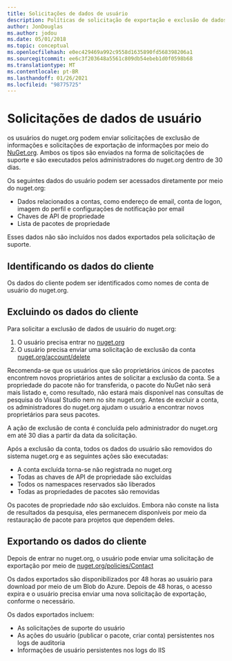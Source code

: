 ```yaml
---
title: Solicitações de dados de usuário
description: Políticas de solicitação de exportação e exclusão de dados de usuário
author: JonDouglas
ms.author: jodou
ms.date: 05/01/2018
ms.topic: conceptual
ms.openlocfilehash: e0ec429469a992c9558d1635890fd568398206a1
ms.sourcegitcommit: ee6c3f203648a5561c809db54ebeb1d0f0598b68
ms.translationtype: MT
ms.contentlocale: pt-BR
ms.lasthandoff: 01/26/2021
ms.locfileid: "98775725"
---
```

# <a name="user-data-requests"></a>Solicitações de dados de usuário

os usuários do nuget.org podem enviar solicitações de exclusão de informações e solicitações de exportação de informações por meio do [NuGet.org](https://www.nuget.org). Ambos os tipos são enviados na forma de solicitações de suporte e são executados pelos administradores do nuget.org dentro de 30 dias.

Os seguintes dados do usuário podem ser acessados diretamente por meio do nuget.org:

* Dados relacionados a contas, como endereço de email, conta de logon, imagem do perfil e configurações de notificação por email
* Chaves de API de propriedade
* Lista de pacotes de propriedade

Esses dados não são incluídos nos dados exportados pela solicitação de suporte.

## <a name="identifying-customer-data"></a>Identificando os dados do cliente

Os dados do cliente podem ser identificados como nomes de conta de usuário do nuget.org.

## <a name="deleting-customer-data"></a>Excluindo os dados do cliente

Para solicitar a exclusão de dados de usuário do nuget.org:

1. O usuário precisa entrar no [nuget.org](https://www.nuget.org)
1. O usuário precisa enviar uma solicitação de exclusão da conta [nuget.org/account/delete](https://www.nuget.org/account/delete)

Recomenda-se que os usuários que são proprietários únicos de pacotes encontrem novos proprietários antes de solicitar a exclusão da conta. Se a propriedade do pacote não for transferida, o pacote do NuGet não será mais listado e, como resultado, não estará mais disponível nas consultas de pesquisa do Visual Studio nem no site nuget.org. Antes de excluir a conta, os administradores do nuget.org ajudam o usuário a encontrar novos proprietários para seus pacotes.

A ação de exclusão de conta é concluída pelo administrador do nuget.org em até 30 dias a partir da data da solicitação.

Após a exclusão da conta, todos os dados do usuário são removidos do sistema nuget.org e as seguintes ações são executadas:

* A conta excluída torna-se não registrada no nuget.org
* Todas as chaves de API de propriedade são excluídas
* Todos os namespaces reservados são liberados
* Todas as propriedades de pacotes são removidas

Os pacotes de propriedade *não* são excluídos. Embora não conste na lista de resultados da pesquisa, eles permanecem disponíveis por meio da restauração de pacote para projetos que dependem deles.

## <a name="exporting-customer-data"></a>Exportando os dados do cliente

Depois de entrar no nuget.org, o usuário pode enviar uma solicitação de exportação por meio de [nuget.org/policies/Contact](https://www.nuget.org/policies/Contact)

Os dados exportados são disponibilizados por 48 horas ao usuário para download por meio de um Blob do Azure. Depois de 48 horas, o acesso expira e o usuário precisa enviar uma nova solicitação de exportação, conforme o necessário.

Os dados exportados incluem:

* As solicitações de suporte do usuário
* As ações do usuário (publicar o pacote, criar conta) persistentes nos logs de auditoria
* Informações de usuário persistentes nos logs do IIS
